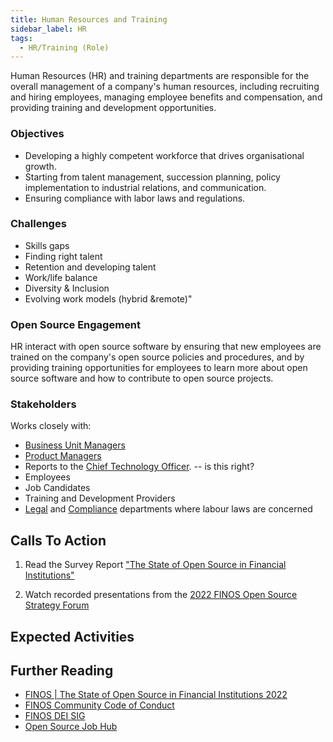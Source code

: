 ```yaml
---
title: Human Resources and Training
sidebar_label: HR
tags:
  - HR/Training (Role)
---
```


<BoxOut title="Human Resources / Training" image="/img/bok/roles/hr.png">

Human Resources (HR) and training departments are responsible for the overall management of a company's human resources, including recruiting and hiring employees, managing employee benefits and compensation, and providing training and development opportunities.

### Objectives

- Developing a highly competent workforce that drives organisational growth.
- Starting from talent management, succession planning, policy implementation to industrial relations, and communication. 
- Ensuring compliance with labor laws and regulations.

### Challenges

- Skills gaps
- Finding right talent
- Retention and developing talent        
- Work/life balance             
- Diversity & Inclusion     
- Evolving work models (hybrid &remote)"

### Open Source Engagement

HR interact with open source software by ensuring that new employees are trained on the company's open source policies and procedures, and by providing training opportunities for employees to learn more about open source software and how to contribute to open source projects.

### Stakeholders

Works closely with:

- [Business Unit Managers](Line-Of-Business)
- [Product Managers](Product-Manager)
- Reports to the [Chief Technology Officer](CTO).  -- is this right?
- Employees
- Job Candidates
- Training and Development Providers
- [Legal](Legal) and [Compliance](Compliance) departments where labour laws are concerned

</BoxOut>

## Calls To Action

1. Read the Survey Report ["The State of Open Source in Financial Institutions"](https://www.finos.org/state-of-open-source-in-financial-services-2022)

2. Watch recorded presentations from the [2022 FINOS Open Source Strategy Forum](https://resources.finos.org/znglist/osff-new-york-2022/?c=cG9zdDo5OTA5MTk=)

## Expected Activities

<BokTagList tag="HR/Training (Role)" filter="Activities" />

## Further Reading

- [FINOS | The State of Open Source in Financial Institutions 2022](https://www.finos.org/state-of-open-source-in-financial-services-2022)
- [FINOS Community Code of Conduct](https://www.finos.org/code-of-conduct)
- [FINOS DEI SIG](https://github.com/finos/DEI-SIG)
- [Open Source Job Hub](https://www.linux-magazine.com/)
